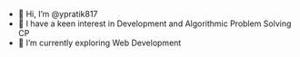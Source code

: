 - 👋 Hi, I’m @ypratik817
- 👀 I have a keen interest in Development and Algorithmic Problem Solving CP
- 🌱 I’m currently exploring Web Development
